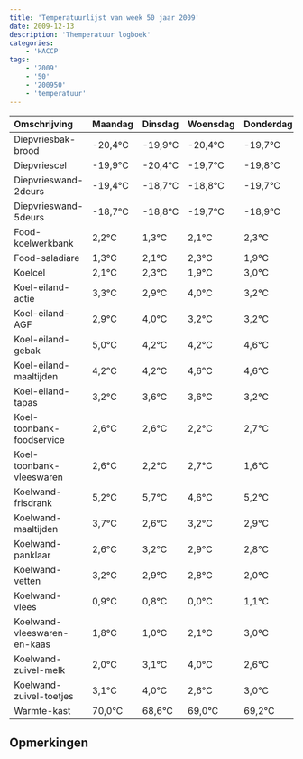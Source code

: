 ```yaml
---
title: 'Temperatuurlijst van week 50 jaar 2009'
date: 2009-12-13
description: 'Themperatuur logboek'
categories:
    - 'HACCP'
tags:
    - '2009'
    - '50'
    - '200950'
    - 'temperatuur'
---
```

|Omschrijving|Maandag|Dinsdag|Woensdag|Donderdag|Vrijdag|Zaterdag|Zondag|
|:---|:---|:---|:---|:---|:---|:---|:---|
|Diepvriesbak-brood|-20,4°C|-19,9°C|-20,4°C|-19,7°C|-19,8°C|-20,7°C|-19,9°C|
|Diepvriescel|-19,9°C|-20,4°C|-19,7°C|-19,8°C|-20,7°C|-19,9°C|-19,7°C|
|Diepvrieswand-2deurs|-19,4°C|-18,7°C|-18,8°C|-19,7°C|-18,9°C|-18,7°C|-19,1°C|
|Diepvrieswand-5deurs|-18,7°C|-18,8°C|-19,7°C|-18,9°C|-18,7°C|-19,1°C|-18,0°C|
|Food-koelwerkbank|2,2°C|1,3°C|2,1°C|2,3°C|1,9°C|3,0°C|2,2°C|
|Food-saladiare|1,3°C|2,1°C|2,3°C|1,9°C|3,0°C|2,2°C|2,2°C|
|Koelcel|2,1°C|2,3°C|1,9°C|3,0°C|2,2°C|2,2°C|2,6°C|
|Koel-eiland-actie|3,3°C|2,9°C|4,0°C|3,2°C|3,2°C|3,6°C|3,6°C|
|Koel-eiland-AGF|2,9°C|4,0°C|3,2°C|3,2°C|3,6°C|3,6°C|3,2°C|
|Koel-eiland-gebak|5,0°C|4,2°C|4,2°C|4,6°C|4,6°C|4,2°C|4,7°C|
|Koel-eiland-maaltijden|4,2°C|4,2°C|4,6°C|4,6°C|4,2°C|4,7°C|3,6°C|
|Koel-eiland-tapas|3,2°C|3,6°C|3,6°C|3,2°C|3,7°C|2,6°C|3,2°C|
|Koel-toonbank-foodservice|2,6°C|2,6°C|2,2°C|2,7°C|1,6°C|2,2°C|1,9°C|
|Koel-toonbank-vleeswaren|2,6°C|2,2°C|2,7°C|1,6°C|2,2°C|1,9°C|1,8°C|
|Koelwand-frisdrank|5,2°C|5,7°C|4,6°C|5,2°C|4,9°C|4,8°C|4,0°C|
|Koelwand-maaltijden|3,7°C|2,6°C|3,2°C|2,9°C|2,8°C|2,0°C|3,1°C|
|Koelwand-panklaar|2,6°C|3,2°C|2,9°C|2,8°C|2,0°C|3,1°C|4,0°C|
|Koelwand-vetten|3,2°C|2,9°C|2,8°C|2,0°C|3,1°C|4,0°C|2,6°C|
|Koelwand-vlees|0,9°C|0,8°C|0,0°C|1,1°C|2,0°C|0,6°C|1,0°C|
|Koelwand-vleeswaren-en-kaas|1,8°C|1,0°C|2,1°C|3,0°C|1,6°C|2,0°C|2,2°C|
|Koelwand-zuivel-melk|2,0°C|3,1°C|4,0°C|2,6°C|3,0°C|3,2°C|3,2°C|
|Koelwand-zuivel-toetjes|3,1°C|4,0°C|2,6°C|3,0°C|3,2°C|3,2°C|3,0°C|
|Warmte-kast|70,0°C|68,6°C|69,0°C|69,2°C|69,2°C|69,0°C|68,6°C|

## Opmerkingen


